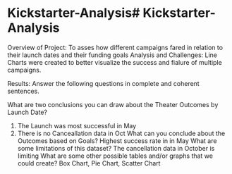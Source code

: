 # Kickstarter-Analysis# Kickstarter-Analysis
Overview of Project: To asses how different campaigns fared in relation to their launch dates and their funding goals
Analysis and Challenges: Line Charts were created to better visualize the success and fialure of multiple campaigns. 

Results: Answer the following questions in complete and coherent sentences.

What are two conclusions you can draw about the Theater Outcomes by Launch Date?  
1. The Launch was most successful in May
2. There is no Canceallation data in Oct
What can you conclude about the Outcomes based on Goals? Highest success rate in in May
What are some limitations of this dataset? The cancellation data in October is limiting 
What are some other possible tables and/or graphs that we could create? Box Chart, Pie Chart, Scatter Chart
